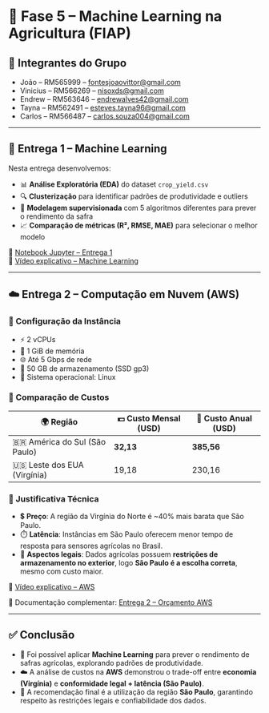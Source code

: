 # 🌱 Fase 5 – Machine Learning na Agricultura (FIAP)

## 👥 Integrantes do Grupo
- João – RM565999 – [fontesjoaovittor@gmail.com](mailto:fontesjoaovittor@gmail.com)  
- Vinicius – RM566269 – [nisoxds@gmail.com](mailto:nisoxds@gmail.com)  
- Endrew – RM563646 – [endrewalves42@gmail.com](mailto:endrewalves42@gmail.com)  
- Tayna – RM562491 – [esteves.tayna96@gmail.com](mailto:esteves.tayna96@gmail.com)  
- Carlos – RM566487 – [carlos.souza004@gmail.com](mailto:carlos.souza004@gmail.com)  

---

## 📌 Entrega 1 – Machine Learning

Nesta entrega desenvolvemos:
- 📊 **Análise Exploratória (EDA)** do dataset `crop_yield.csv`  
- 🔍 **Clusterização** para identificar padrões de produtividade e outliers  
- 🤖 **Modelagem supervisionada** com 5 algoritmos diferentes para prever o rendimento da safra  
- 📈 **Comparação de métricas (R², RMSE, MAE)** para selecionar o melhor modelo  

📘 [Notebook Jupyter – Entrega 1](https://github.com/JV-004/FarmTech-na-era-da-cloud-computing/blob/master/JUPYTER-CAP1/pbl_fase4_completo.ipynb)  
🎥 [Vídeo explicativo – Machine Learning](https://youtu.be/pmuQZtxbU_g)  

---

## ☁️ Entrega 2 – Computação em Nuvem (AWS)

### 🔹 Configuração da Instância
- ⚡ 2 vCPUs  
- 🧠 1 GiB de memória  
- 🌐 Até 5 Gbps de rede  
- 💾 50 GB de armazenamento (SSD gp3)  
- 🐧 Sistema operacional: Linux  

### 🔹 Comparação de Custos
| 🌍 Região                  | 💵 Custo Mensal (USD) | 📅 Custo Anual (USD) |
|-----------------------------|-----------------------|----------------------|
| 🇧🇷 América do Sul (São Paulo) | **32,13**             | **385,56**           |
| 🇺🇸 Leste dos EUA (Virgínia)   | 19,18                 | 230,16               |

### 🔹 Justificativa Técnica
- 💲 **Preço**: A região da Virgínia do Norte é ~40% mais barata que São Paulo.  
- ⏱️ **Latência**: Instâncias em São Paulo oferecem menor tempo de resposta para sensores agrícolas no Brasil.  
- 📜 **Aspectos legais**: Dados agrícolas possuem **restrições de armazenamento no exterior**, logo **São Paulo é a escolha correta**, mesmo com custo maior.  

🎥 [Vídeo explicativo – AWS](https://youtu.be/5fKAKUVPt4Y)  

📂 Documentação complementar: [Entrega 2 – Orçamento AWS](./Entrega_2_-_orçamento.docx)  

---

## ✅ Conclusão
- 🤖 Foi possível aplicar **Machine Learning** para prever o rendimento de safras agrícolas, explorando padrões de produtividade.  
- ☁️ A análise de custos na **AWS** demonstrou o trade-off entre **economia (Virgínia)** e **conformidade legal + latência (São Paulo)**.  
- 📌 A recomendação final é a utilização da região **São Paulo**, garantindo respeito às restrições legais e confiabilidade dos dados. 
